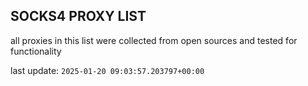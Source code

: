 ## SOCKS4 PROXY LIST

all proxies in this list were collected from open sources and tested for functionality

last update: `2025-01-20 09:03:57.203797+00:00`
